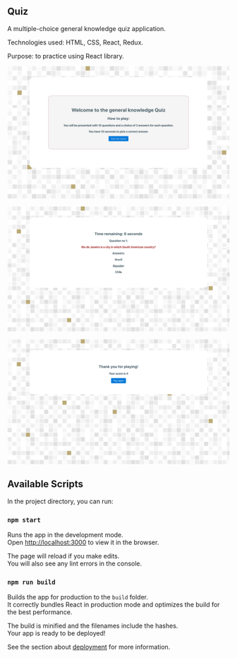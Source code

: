 ## Quiz

A multiple-choice general knowledge quiz application.

Technologies used: HTML, CSS, React, Redux.

Purpose: to practice using React library.

![Quiz](https://github.com/mbrookeswebdev/quiz-app-react/blob/master/1.png)

![Quiz](https://github.com/mbrookeswebdev/quiz-app-react/blob/master/2.png)

![Quiz](https://github.com/mbrookeswebdev/quiz-app-react/blob/master/3.png)

## Available Scripts

In the project directory, you can run:

### `npm start`

Runs the app in the development mode.<br />
Open [http://localhost:3000](http://localhost:3000) to view it in the browser.

The page will reload if you make edits.<br />
You will also see any lint errors in the console.

### `npm run build`

Builds the app for production to the `build` folder.<br />
It correctly bundles React in production mode and optimizes the build for the best performance.

The build is minified and the filenames include the hashes.<br />
Your app is ready to be deployed!

See the section about [deployment](https://facebook.github.io/create-react-app/docs/deployment) for more information.

